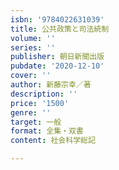 ```yaml
---
isbn: '9784022631039'
title: 公共政策と司法統制
volume: ''
series: ''
publisher: 朝日新聞出版
pubdate: '2020-12-10'
cover: ''
author: 新藤宗幸／著
description: ''
price: '1500'
genre: ''
target: 一般
format: 全集・双書
content: 社会科学総記

---
```

